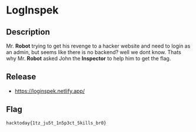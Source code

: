 # LogInspek

## Description

Mr. **Robot** trying to get his revenge to a hacker website and need to login as an admin, but seems like there is no backend? well we dont know. Thats why Mr. **Robot** asked John the **Inspector** to help him to get the flag.

## Release

- https://loginspek.netlify.app/

## Flag

`hacktoday{1tz_ju5t_1n5p3ct_5kills_br0}`
